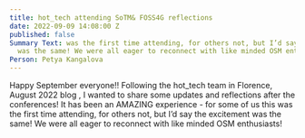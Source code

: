 ```yaml
---
title: hot_tech attending SoTM& FOSS4G reflections
date: 2022-09-09 14:08:00 Z
published: false
Summary Text: was the first time attending, for others not, but I’d say the excitement
  was the same! We were all eager to reconnect with like minded OSM enthusiasts!
Person: Petya Kangalova
---
```


Happy September everyone!! Following the hot_tech team in Florence, August 2022 blog , I wanted to share some updates and reflections after the conferences! It has been an AMAZING experience - for some of us this was the first time attending, for others not, but I’d say the excitement was the same! We were all eager to reconnect with like minded OSM enthusiasts!
